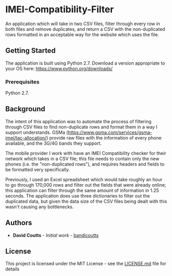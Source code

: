 # IMEI-Compatibility-Filter
An application which will take in two CSV files, filter through every row in both files and remove duplicates, and return a CSV with the non-duplicated rows formatted in an acceptable way for the website which uses the file.

## Getting Started

The application is built using Python 2.7. Download a version appropriate to your OS here: https://www.python.org/downloads/

### Prerequisites

Python 2.7.

## Background

The intent of this application was to automate the process of filtering through CSV files to find non-duplicate rows and format them in a way I support understands. GSMa (https://www.gsma.com/services/gsma-imei/tac-allocation/) provide raw files with the information of every phone available, and the 3G/4G bands they support. 

The mobile provider I work with have an IMEI Compatibility checker for their network which takes in a CSV file; this file needs to contain only the new phones (i.e. the "non-duplicated rows"), and requires headers and fields to be formatted very specifically.

Previously, I used an Excel spreadsheet which would take roughly an hour to go through 170,000 rows and filter out the fields that were already online; this application can filter through the same amount of information in 1.25 seconds. The application does use three dictionaries to filter out the duplicated data, but given the data size of the CSV files being dealt with this wasn't causing any bottlenecks.

## Authors

* **David Coutts** - *Initial work* - [bandicoutts](https://github.com/bandicoutts)

## License

This project is licensed under the MIT License - see the [LICENSE.md](LICENSE.md) file for details
